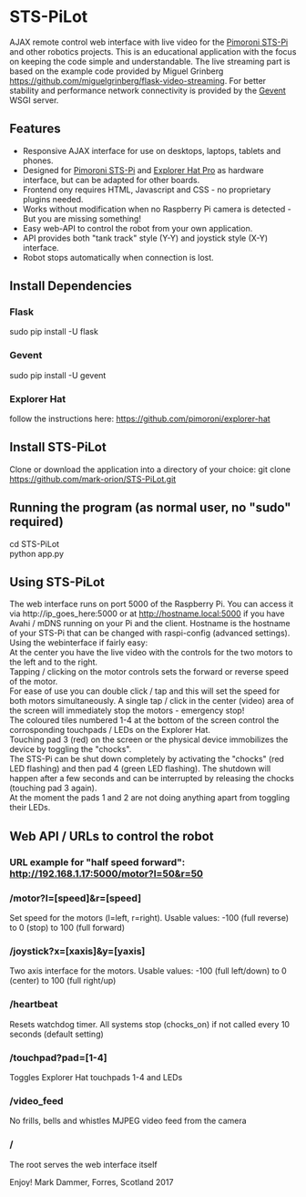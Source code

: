 # STS-PiLot
AJAX remote control web interface with live video for the [Pimoroni STS-Pi](https://shop.pimoroni.com/products/sts-pi) and other robotics projects.
This is an educational application with the focus on keeping the code simple and understandable.
The live streaming part is based on the example code provided by Miguel Grinberg https://github.com/miguelgrinberg/flask-video-streaming. For better stability and performance network connectivity is provided by the [Gevent](http://www.gevent.org) WSGI server.

## Features
* Responsive AJAX interface for use on desktops, laptops, tablets and phones.
* Designed for [Pimoroni STS-Pi](https://shop.pimoroni.com/products/sts-pi) and [Explorer Hat Pro](https://shop.pimoroni.com/products/explorer-hat) as hardware interface, but can be adapted for other boards.
* Frontend ony requires HTML, Javascript and CSS - no proprietary plugins needed.
* Works without modification when no Raspberry Pi camera is detected - But you are missing something!
* Easy web-API to control the robot from your own application.
* API provides both "tank track" style (Y-Y) and joystick style (X-Y) interface.
* Robot stops automatically when connection is lost.

## Install Dependencies
### Flask
sudo pip install -U flask
### Gevent
sudo pip install -U gevent
### Explorer Hat
follow the instructions here: https://github.com/pimoroni/explorer-hat

## Install STS-PiLot
Clone or download the application into a directory of your choice:
git clone https://github.com/mark-orion/STS-PiLot.git

## Running the program (as normal user, no "sudo" required)  
cd STS-PiLot  
python app.py  

## Using STS-PiLot
The web interface runs on port 5000 of the Raspberry Pi. You can access it via http://ip_goes_here:5000 or at http://hostname.local:5000 if you have Avahi / mDNS running on your Pi and the client. Hostname is the hostname of your STS-Pi that can be changed with raspi-config (advanced settings).  
Using the webinterface if fairly easy:  
At the center you have the live video with the controls for the two motors to the left and to the right.  
Tapping / clicking on the motor controls sets the forward or reverse speed of the motor.  
For ease of use you can double click / tap and this will set the speed for both motors simultaneously. A single tap / click in the center (video) area of the screen will immediately stop the motors - emergency stop!  
The coloured tiles numbered 1-4 at the bottom of the screen control the corrosponding touchpads / LEDs on the Explorer Hat.  
Touching pad 3 (red) on the screen or the physical device immobilizes the device by toggling the "chocks".  
The STS-Pi can be shut down completely by activating the "chocks" (red LED flashing) and then pad 4 (green LED flashing). The shutdown will happen after a few seconds and can be interrupted by releasing the chocks (touching pad 3 again).  
At the moment the pads 1 and 2 are not doing anything apart from toggling their LEDs.  

## Web API / URLs to control the robot
### URL example for "half speed forward": http://192.168.1.17:5000/motor?l=50&r=50
### /motor?l=[speed]&r=[speed]
Set speed for the motors (l=left, r=right). Usable values: -100 (full reverse) to 0 (stop) to 100 (full forward)
### /joystick?x=[xaxis]&y=[yaxis]
Two axis interface for the motors. Usable values: -100 (full left/down) to 0 (center) to 100 (full right/up)
### /heartbeat
Resets watchdog timer. All systems stop (chocks_on) if not called every 10 seconds (default setting)
### /touchpad?pad=[1-4]
Toggles Explorer Hat touchpads 1-4 and LEDs
### /video_feed
No frills, bells and whistles MJPEG video feed from the camera
### /
The root serves the web interface itself  

Enjoy! Mark Dammer, Forres, Scotland 2017
